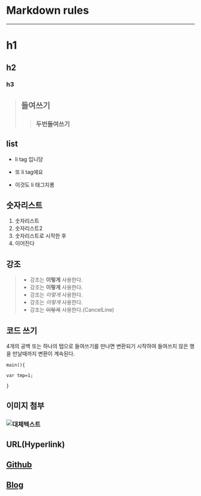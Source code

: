 # Markdown rules
---
# h1
## h2
### h3
> ## 들여쓰기
>> ### 두번들여쓰기

## list
* li tag 입니당
+ 또 li tag에요
- 이것도 li 태그지롱

## 숫자리스트
1. 숫자리스트
1. 숫자리스트2
1. 숫자리스트로 시작한 후
1. 이어진다

## 강조
> * 강조는 **이렇게** 사용한다.
> * 강조는 __이렇게__ 사용한다.
> * 강조는 *이렇게* 사용한다.
> * 강조는 _이렇게_ 사용한다.
> * 강조는 ~~이렇게~~ 사용한다.(CancelLine)



## 코드 쓰기
4개의 공백 또는 하나의 탭으로 들여쓰기를 만나면 변환되기 시작하여 들여쓰지 않은 행을 만날때까지 변환이 계속된다.

```
main(){

var tmp=1;

}
```

## 이미지 첨부
### ![대체텍스트](https://s3.ap-northeast-2.amazonaws.com/cheesefactory/introducepage/github-logo-square.png "Github")


## URL(Hyperlink)
## [Github](http://github.com/ggomi/TIL)
## [Blog](http://dev-min.tistory.com)

